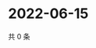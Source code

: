 # 2022-06-15

共 0 条

<!-- BEGIN WEIBO -->
<!-- 最后更新时间 Wed Jun 15 2022 16:23:10 GMT+0800 (China Standard Time) -->

<!-- END WEIBO -->
